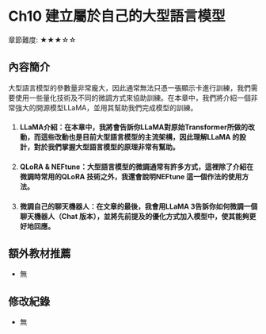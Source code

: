 ﻿# Ch10 建立屬於自己的大型語言模型
章節難度: ★★★☆☆
## 內容簡介
大型語言模型的參數量非常龐大，因此通常無法只憑一張顯示卡進行訓練，我們需要使用一些量化技術及不同的微調方式來協助訓練。在本章中，我們將介紹一個非常強大的開源模型LLaMA，並用其幫助我們完成模型的訓練。

1. #### LLaMA介紹：在本章中，我將會告訴你LLaMA對原始Transformer所做的改動，而這些改動也是目前大型語言模型的主流架構，因此理解LLaMA 的設計，對於我們掌握大型語言模型的原理非常有幫助。
2. #### QLoRA & NEFtune：大型語言模型的微調通常有許多方式，這裡除了介紹在微調時常用的QLoRA 技術之外，我還會說明NEFtune 這一個作法的使用方法。
3. #### 微調自己的聊天機器人：在文章的最後，我會用LLaMA 3告訴你如何微調一個聊天機器人（Chat 版本），並將先前提及的優化方式加入模型中，使其能夠更好地回應。

## 額外教材推薦
* 無

## 修改紀錄
* 無
